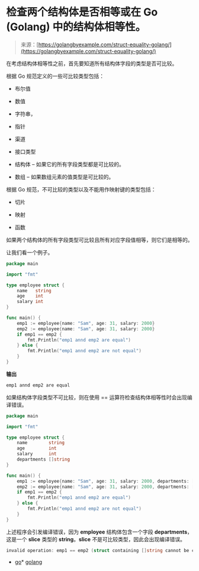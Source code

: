 <!--yml

类别：未分类

日期：2024-10-13 06:19:39

-->

# 检查两个结构体是否相等或在 Go (Golang) 中的结构体相等性。

> 来源：[https://golangbyexample.com/struct-equality-golang/](https://golangbyexample.com/struct-equality-golang/)

在考虑结构体相等性之前，首先要知道所有结构体字段的类型是否可比较。

根据 Go 规范定义的一些可比较类型包括：

+   布尔值

+   数值

+   字符串，

+   指针

+   渠道

+   接口类型

+   结构体 – 如果它的所有字段类型都是可比较的。

+   数组 – 如果数组元素的值类型是可比较的。

根据 Go 规范，不可比较的类型以及不能用作映射键的类型包括：

+   切片

+   映射

+   函数

如果两个结构体的所有字段类型可比较且所有对应字段值相等，则它们是相等的。

让我们看一个例子。

```go
package main

import "fmt"

type employee struct {
    name   string
    age    int
    salary int
}

func main() {
    emp1 := employee{name: "Sam", age: 31, salary: 2000}
    emp2 := employee{name: "Sam", age: 31, salary: 2000}
    if emp1 == emp2 {
        fmt.Println("emp1 annd emp2 are equal")
    } else {
        fmt.Println("emp1 annd emp2 are not equal")
    }
}
```

**输出**

```go
emp1 annd emp2 are equal
```

如果结构体字段类型不可比较，则在使用 == 运算符检查结构体相等性时会出现编译错误。

```go
package main

import "fmt"

type employee struct {
    name        string
    age         int
    salary      int
    departments []string
}

func main() {
    emp1 := employee{name: "Sam", age: 31, salary: 2000, departments: []string{"CS"}}
    emp2 := employee{name: "Sam", age: 31, salary: 2000, departments: []string{"EC"}}
    if emp1 == emp2 {
        fmt.Println("emp1 annd emp2 are equal")
    } else {
        fmt.Println("emp1 annd emp2 are not equal")
    }
}
```

上述程序会引发编译错误，因为 **employee** 结构体包含一个字段 **departments**，这是一个 **slice** 类型的 **string**。**slice** 不是可比较类型，因此会出现编译错误。

```go
invalid operation: emp1 == emp2 (struct containing []string cannot be compared)
```

+   [go](https://golangbyexample.com/tag/go/)*   [golang](https://golangbyexample.com/tag/golang/)

